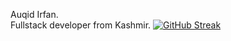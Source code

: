 Auqid Irfan. <br/>
Fullstack developer from Kashmir.
[![GitHub Streak](https://streak-stats.demolab.com/?user=auqid)](https://git.io/streak-stats)

